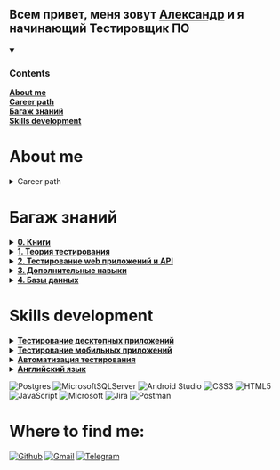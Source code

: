 ## Всем привет, меня зовут [Александр](https://vk.com/id122275910) и я начинающий Тестировщик ПО

<details open> <summary><h3>Contents</h3></summary>
<a href= "https://github.com/kozlofAlex/testing/blob/main/README.md#about-me"><b>About me </b></a></br>
<a href= "https://github.com/kozlofAlex/testing/blob/main/README.md#career-path"><b>Career path</b></a></br>
<a href= "https://github.com/kozlofAlex/testing/blob/main/README.md#%D0%B1%D0%B0%D0%B3%D0%B0%D0%B6-%D0%B7%D0%BD%D0%B0%D0%BD%D0%B8%D0%B9"><b>Багаж знаний</b></a></br>
<a href= "https://github.com/kozlofAlex/testing/blob/main/README.md#skills-development"><b>Skills development</b></a></br>
</details>  

# About me 
<details> <summary> Career path</summary>

<table border="0" align="center" width="50%" cellspacing="0">
	<tr>
		<th>Period</th>
		<th>Practice </th>
	</tr>
		<tr>
		<td>January 2016 — April 2019</td>
		<td><b>КОГКУ «Информационно-аналитический центр»</b></br>
		Главный специалист отдела информационных технологий</br>
		Работал с базой данных соцподдержки населения по Кировской области, MS SQL. Составлял выборки-отчёты, предоставлял статистические данные, 			разрабатывал утилиты, настраивал фильтр-папки. Консультировал пользователей, помогал с сопровождением системы, устанавливал и настраивал 			программы. Был контент-менеджером сайта министерства соцразвития.</br>
		<b>Skills:</b></br> 
                  <img src="https://img.shields.io/badge/Microsoft-0078D4?style=for-the-badge&logo=microsoft&logoColor=white">
		  <img src="https://img.shields.io/badge/Microsoft%20SQL%20Sever-CC2927?style=for-the-badge&logo=microsoft%20sql%20server&logoColor=white">
	          <img src="https://img.shields.io/badge/css3-%231572B6.svg?style=for-the-badge&logo=css3&logoColor=white">
		  <img src="https://img.shields.io/badge/html5-%23E34F26.svg?style=for-the-badge&logo=html5&logoColor=white">
		  <img src="https://img.shields.io/badge/javascript-%23323330.svg?style=for-the-badge&logo=javascript&logoColor=%23F7DF1E">
		</td>
	</tr>
		<tr>
		<td>December 2014 — December 2015</td>
		<td>Первое место работы - Реабилитационный центр для инвалидов молодого возраста</br>	
		Поддержка пользователей, установка/настройка программ, ЭЦП, работа с сайтом организации, работа с офисной техникой, с базой ЕАИС, настройка БЭСТ-5</br> 
		<b>Skills:</b></br> 
                  <img src="https://img.shields.io/badge/Microsoft-0078D4?style=for-the-badge&logo=microsoft&logoColor=white">
		  <img src="https://img.shields.io/badge/Android%20Studio-3DDC84.svg?style=for-the-badge&logo=android-studio&logoColor=white">
	          <img src="https://img.shields.io/badge/css3-%231572B6.svg?style=for-the-badge&logo=css3&logoColor=white">
		  <img src="https://img.shields.io/badge/html5-%23E34F26.svg?style=for-the-badge&logo=html5&logoColor=white">
		  <img src="https://img.shields.io/badge/javascript-%23323330.svg?style=for-the-badge&logo=javascript&logoColor=%23F7DF1E">
		</td>
	</tr>
	<tr>
		<td>2009-2014</td>
		<td>В 2014 году я окончил Вятский государственный гуманитарный университет <b>(ВятГГу)</b> г. Кирова</br>    
                 Факультет информатики, математики и физики, Прикладная математика и информатика (математик, системный программист)</br>   
                 Дипломная работа:<b>Разработка приложения 3D-тетрис на Android</b></br>  
                 <b>Skills:</b></br> 
                  <img src="https://img.shields.io/badge/Microsoft-0078D4?style=for-the-badge&logo=microsoft&logoColor=white">
	          <img src="https://img.shields.io/badge/css3-%231572B6.svg?style=for-the-badge&logo=css3&logoColor=white">
		  <img src="https://img.shields.io/badge/html5-%23E34F26.svg?style=for-the-badge&logo=html5&logoColor=white">
		  <img src="https://img.shields.io/badge/Wordpress-21759B?style=for-the-badge&logo=wordpress&logoColor=white">	
   		 </td>
	</tr>
</table>
</details>

# Багаж знаний
<details> <summary><a href= "https://github.com/kozlofAlex/testing/blob/main/Books.md"><b>0. Книги</b></a></summary><br>
   1. «Тестирование Дот Ком», Р. Савин <br>
   2. «A Practitioner’s Guide to Software Test Design», L. Copeland <br>
   3. «Тестирование программного обеспечения. Базовый курс», С. Куликов <br>
   4. «Идеальное программное обеспечение и другие иллюзии в тестировании», Д. Вайнберг <br>
   5. «Искусство тестирования программ», Г. Майерс, Т. Баджетт, К. Сандлер  
 </details>
 <details> <summary><a href= "https://github.com/kozlofAlex/testing/blob/main/Books.md"><b>1. Теория тестирования</b></a></summary><br></details>
   
 <details> <summary><a href= "https://github.com/kozlofAlex/testing/blob/main/Books.md"><b>2. Тестирование web приложений и API</b></a></summary><br></details>
    
 <details> <summary><a href= "https://github.com/kozlofAlex/testing/blob/main/Books.md"><b>3. Дополнительные навыки</b></a></summary><br></details>
   
 <details> <summary><a href= "https://github.com/kozlofAlex/testing/blob/main/Books.md"><b>4. Базы данных</b></a></summary><br></details>    

# Skills development   
 <details> <summary><a href= "https://github.com/kozlofAlex/testing/blob/main/Books.md"><b>Тестирование десктопных приложений</b></a></summary><br></details>
 <details> <summary><a href= "https://github.com/kozlofAlex/testing/blob/main/Books.md"><b>Тестирование мобильных приложений</b></a></summary><br></details>   
 <details> <summary><a href= "https://github.com/kozlofAlex/testing/blob/main/Books.md"><b>Автоматизация тестирования</b></a></summary><br></details>
 <details> <summary><a href= "https://github.com/kozlofAlex/testing/blob/main/Books.md"><b>Английский язык</b></a></summary><br></details>
 

![Postgres](https://img.shields.io/badge/postgres-%23316192.svg?style=for-the-badge&logo=postgresql&logoColor=white)
![MicrosoftSQLServer](https://img.shields.io/badge/Microsoft%20SQL%20Sever-CC2927?style=for-the-badge&logo=microsoft%20sql%20server&logoColor=white)
![Android Studio](https://img.shields.io/badge/Android%20Studio-3DDC84.svg?style=for-the-badge&logo=android-studio&logoColor=white)
![CSS3](https://img.shields.io/badge/css3-%231572B6.svg?style=for-the-badge&logo=css3&logoColor=white)
![HTML5](https://img.shields.io/badge/html5-%23E34F26.svg?style=for-the-badge&logo=html5&logoColor=white)
![JavaScript](https://img.shields.io/badge/javascript-%23323330.svg?style=for-the-badge&logo=javascript&logoColor=%23F7DF1E)
![Microsoft](https://img.shields.io/badge/Microsoft-0078D4?style=for-the-badge&logo=microsoft&logoColor=white)
![Jira](https://img.shields.io/badge/jira-%230A0FFF.svg?style=for-the-badge&logo=jira&logoColor=white)
![Postman](https://img.shields.io/badge/Postman-FF6C37?style=for-the-badge&logo=postman&logoColor=white)


# Where to find me:
<a href="https://github.com/kozlofAlex" target="_blank"><img alt="Github" src="https://img.shields.io/badge/GitHub-%2312100E.svg?&style=for-the-badge&logo=Github&logoColor=white" /></a>
<a href="mailto:kozlaleksan2013@gmail.com" target="_blank"><img alt="Gmail" src="https://img.shields.io/badge/Gmail-D14836?style=for-the-badge&logo=gmail&logoColor=white" /></a>
<a href="https://tlgg.ru/alex_kozov_91" target="_blank"><img alt="Telegram" src="https://img.shields.io/badge/Telegram-2CA5E0?style=for-the-badge&logo=telegram&logoColor=white" /></a>

